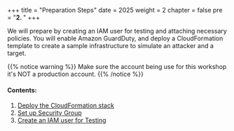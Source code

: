 +++
title = "Preparation Steps"
date = 2025
weight = 2
chapter = false
pre = "<b>2. </b>"
+++

<!-- ## Preparation Steps -->

We will prepare by creating an IAM user for testing and attaching necessary policies. You will enable Amazon GuardDuty, and deploy a CloudFormation template to create a sample infrastructure to simulate an attacker and a target.

{{% notice warning %}}
Make sure the account being use for this workshop it's NOT a production account.
{{% /notice %}}

#### Contents:

1. [Deploy the CloudFormation stack](2.1-Deploy-the-CloudFormation-stack)
2. [Set up Security Group](2.2-Set-up-Security-Group)
3. [Create an IAM user for Testing](2.3-Create-an-IAM-user-for-Testing)
